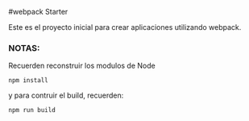 #webpack Starter

Este es el proyecto inicial para crear aplicaciones utilizando webpack.

### NOTAS:
Recuerden reconstruir los modulos de Node
```
npm install
```

y para contruir el build, recuerden:
```
npm run build
```